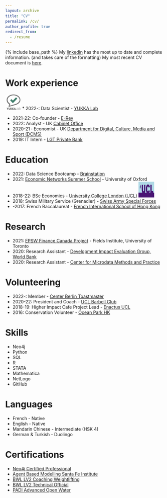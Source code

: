 ```yaml
---
layout: archive
title: "CV"
permalink: /cv/
author_profile: true
redirect_from:
  - /resume
---
```


{% include base_path %}
My [linkedin](https://www.linkedin.com/in/thomas-s-adler/) has the most up to date and complete information. (and takes care of the formatting) My most recent CV document is [here](https://drive.google.com/file/d/10MEcuWcu4l4gq1SlYllHleDyiLf2jG_l/view?usp=sharing).

Work experience
======
<img src="/images/yukkalab.png" width="50" height="50" /> * 2022-: Data Scientist - [YUKKA Lab](https://www.yukkalab.com/)
* 2021-22: Co-founder - [E-Rey](https://e-rey.bubbleapps.io/version-test/index_remake__)
* 2022: Analyst - UK [Cabinet Office](https://www.gov.uk/government/organisations/cabinet-office)
* 2020-21 : Economist - UK [Department for Digital, Culture, Media and Sport (DCMS)](https://www.gov.uk/government/organisations/department-for-digital-culture-media-sport)
* 2019: IT Intern - [LGT Private Bank](https://www.lgt.com/global-en)

Education
======
* 2022: Data Science Bootcamp - [Brainstation](https://brainstation.io/)
* 2021: [Economic Networks Summer School]((https://www.maths.ox.ac.uk/events/summer-schools/economic-networks)) - University of Oxford
* 2018-22: BSc Economics - [University College London (UCL)](https://www.ucl.ac.uk/economics/) <img src="/images/ucl.png" width="50" height="50" />
* 2018: Swiss Military Service (Grenadier) - [Swiss Army Special Forces](https://www.vtg.admin.ch/fr/organisation/cdmt-op/cfs.html)
* -2017: French Baccalaureat - [French International School of Hong Kong](https://www.fis.edu.hk/?lang=fr)

Research
======
* 2021: [ EPSW Finance Canada Project](http://www.fields.utoronto.ca/activities/20-21/systemic-EPSW) - Fields Institute, University of Toronto
* 2020: Research Assistant - [Development Impact Evaluation Group, World Bank](https://www.worldbank.org/en/research/dime)
* 2020: Research Assistant - [Center for Microdata Methods and Practice](https://www.cemmap.ac.uk/about-us/)

Volunteering
======
* 2022-: Member - [Center Berlin Toastmaster](https://centerberlin-toastmasters.de/)
* 2020-22: President and Coach - [UCL Barbell Club](https://studentsunionucl.org/clubs-societies/barbell-club)
* 2018-19: Higher Impact Cafe Project Lead - [Enactus UCL](https://enactus.org/)
* 2016: Conservation Volunteer - [Ocean Park HK](https://www.opcf.org.hk/en/)


Skills
======
* Neo4j
* Python
* SQL
* R
* STATA
* Mathematica
* NetLogo
* GitHub

Languages
======
* French - Native
* English - Native
* Mandarin Chinese - Intermediate (HSK 4)
* German & Turkish - Duolingo

Certifications
======
* [Neo4j Certified Professional](https://graphacademy.neo4j.com/courses/neo4j-certification/)
* [Agent Based Modelling Santa Fe Institute](https://abm.complexityexplorer.org/courses/146-introduction-to-agent-based-modeling-summer-2022)
* [BWL LV2 Coaching Weightlifting](https://britishweightlifting.org/courses-and-learning/become-a-coach)
* [BWL LV2 Technical Official](https://britishweightlifting.org/technical-officials/)
* [PADI Advanced Open Water](https://www.padi.com/courses/advanced-open-water)



